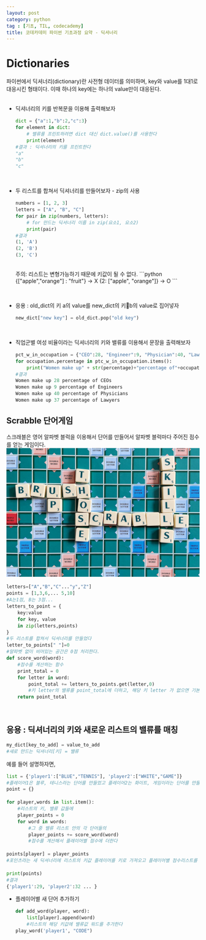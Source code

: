 ```yaml
---
layout: post
category: python
tag : [기초, TIL, codecademy]
title: 코데카데미 파이썬 기초과정 요약 - 딕셔너리
---
```


# Dictionaries  
<div class="message">
파이썬에서 딕셔너리(dictionary)란 사전형 데이터를 의미하며, key와 value를 1대1로 대응시킨 형태이다. 이때 하나의 key에는 하나의 value만이 대응된다.
</div>
<br>

* 딕셔너리의 키를 반복문을 이용해 출력해보자

    ``` python
    dict = {"a":1,"b":2,"c":3}
    for element in dict:
        # 밸류를 프린트하려면 dict 대신 dict.value()를 사용한다
        print(element)
    #결과 : 딕셔너리의 키를 프린트한다
    "a"
    "b"
    "c"
    ```
<br>

* 두 리스트를 합쳐서 딕셔너리를 만들어보자 - zip의 사용  

    ``` python
    numbers = [1, 2, 3]
    letters = ["A", "B", "C"]
    for pair in zip(numbers, letters):
        # for 만드는 딕셔너리 이름 in zip(요소1, 요소2)
        print(pair)
    #결과
    (1, 'A')
    (2, 'B')
    (3, 'C')
    ```
    <br>
    <i class="fa fa-info-circle" aria-hidden="true"></i> 주의: 리스트는 변형가능하기 때문에 키값이 될 수 없다.   
    ```python
    {["apple","orange"] : "fruit"} -> X
    {2: ["apple", "orange"]} -> O
    ```
<br>

* 응용 : old_dict의 키 a의 value를 new_dict의 키b의 value로 집어넣자

    ```python
    new_dict["new key"] = old_dict.pop("old key")
    ```
<br>

* 직업군별 여성 비율이라는 딕셔너리의 키와 밸류를 이용해서 문장을 출력해보자  

    ```python
    pct_w_in_occupation = {"CEO":28, "Engineer":9, "Physician":40, "Lawyer":37}
    for occupation.percentage in ptc_w_in_occupation.items():
        print("Women make up" + str(percentage)+"percentage of"+occupation+"s")
    #결과
    Women make up 28 percentage of CEOs
    Women make up 9 percentage of Engineers
    Women make up 40 percentage of Physicians
    Women make up 37 percentage of Lawyers
    ```  
## Scrabble 단어게임  
스크래블은 영어 알파벳 블럭을 이용해서 단어를 만들어서 알파벳 블럭마다 주어진 점수를 얻는 게임이다.  
![스크래블](/public/img/scrabble.jpeg) 
```python
letters=["A","B","C"..."y","Z"]
points = [1,3,6,... 5,10]
#A는1점, B는 3점...
letters_to_point = {
    key:value
    for key, value
    in zip(letters,points)
}
#두 리스트를 합쳐서 딕셔너리를 만들었다
letter_to_points[" "]=0
#알파벳 없이 비어있는 공간은 0점 처리한다. 
def score_word(word):
    #점수를 계산하는 함수
    print_total = 0
    for letter in word:
        point_total += letters_to_points.get(letter,0)
        #키 letter의 밸류를 point_total에 더하고, 해당 키 letter 가 없으면 기본값 0을 더한다.
    return point_total
```
<br>

## 응용 : 딕셔너리의 키와 새로운 리스트의 밸류를 매칭  

```python
my_dict[key_to_add] = value_to_add
#새로 만드는 딕셔너리[키] = 밸류
```  
예를 들어 설명하자면, 
```python
list = {'player1':["BLUE","TENNIS"], 'player2':["WHITE","GAME"]}
#플레이어1은 블루, 테니스라는 단어를 만들었고 플레이어2는 화이트, 게임이라는 단어를 만들었다.
point = {}

for player,words in list.item():
    #리스트의 키, 밸류 값들에 
    player_points = 0
    for word in words:
        #그 중 밸류 리스트 안의 각 단어들의 
        player_points += score_word(word)
        #점수를 계산해서 플레이어별 점수에 더한다

points[player] = player_points
#포인츠라는 새 딕셔너리에 리스트의 키값 플레이어를 키로 가져오고 플레이어별 점수리스트를 밸류로 매칭한다. 

print(points)
#결과
{'player1':29, 'player2':32 ... }
```  
* 플레이어별 새 단어 추가하기  

    ```python
    def add_word(player, word):
        list[player].append(word)
        #리스트의 해당 키값에 밸류값 워드를 추가한다 
    play_word('player1', "CODE")
    ```